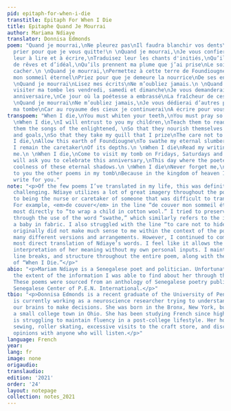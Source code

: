 ```yaml
---
pid: epitaph-for-when-i-die
transtitle: Epitaph For When I Die
title: Epitaphe Quand Je Mourrai
author: Mariama Ndiaye
translator: Donnisa Edmonds
poem: "Quand je mourrai,\nNe pleurez pas\nIl faudra blanchir vos dents\nIl faudra
  prier pour que je vous quitte!\n \nQuand je mourrai,\nJe vous confierai mes enfants,\nApprenez
  leur à lire et à écrire,\nTraduisez leur les chants d'initiés,\nQu’ils se nourrissent
  de rêves et d’idéal,\nQu’ils prennent ma plume que j’ai prise\nLe soin de ne pas
  cacher.\n \nQuand je mourrai,\nPermettez à cette terre de Foundiougne\nDe couver
  mon sommeil éternel\nPriez pour que je demeure la nourrice\nDe ses entrailles.\n
  \nQuand je mourrai\nLisez mes écrits\nNe m’oubliez jamais.\n \nQuand je mourrai,\nVenez
  visiter ma tombe les vendredi, samedi et dimanche\nJe vous demanderai de fêter cet
  anniversaire,\nCe jour où la poétesse a embrassé\nLa fraîcheur de ces ombres éternelles.\n
  \nQuand je mourrai\nNe m’oubliez jamais,\nJe vous dédierai d’autres poèmes dans
  ma tombe\nCar au royaume des cieux je continuerai\nA écrire pour vous."
transpoem: "When I die,\nYou must whiten your teeth,\nYou must pray so that I leave!\n
  \nWhen I die,\nI will entrust to you my children,\nTeach them to read and write,\nShow
  them the songs of the enlightened, \nSo that they nourish themselves with dream
  and goals,\nSo that they take my quill that I prize\nThe care not to hide.\n \nWhen
  I die,\nAllow this earth of Foundiougne\nTo swathe my eternal slumber\nPray so that
  I remain the caretaker\nOf its depths.\n \nWhen I die\nRead my writings\nNever forget
  me.\n \nWhen I die,\nCome to visit my tomb on Fridays, Saturdays and Sundays\nI
  will ask you to celebrate this anniversary,\nThis day where the poetess embraced\nThe
  coolness of these eternal shadows.\n \nWhen I die\nNever forget me,\nI will dedicate
  to you the other poems in my tomb\nBecause in the kingdom of heaven I will continue\nTo
  write for you."
note: "<p>Of the few poems I’ve translated in my life, this was definitely the most
  challenging. Ndiaye utilizes a lot of great imagery throughout the poem related
  to being the nurse or caretaker of someone that was difficult to translate directly.
  For example, <em>de couver</em> in the line “de couver mon sommeil éternel” translates
  most directly to “to wrap a child in cotton wool.” I tried to preserve this notion
  through the use of the word “swathe,” which similarly refers to the idea of wrapping
  a baby in fabric. I also struggled with the line “to care not to hide.” This translation
  originally did not make much sense to me within the context of the poem, so I tried
  many different versions and arrangements. However, I continued to come back to this
  most direct translation of Ndiaye’s words. I feel like it allows the most room for
  interpretation of her meaning without my own personal inputs. I maintain her punctuation,
  line breaks, and structure throughout the entire poem, along with the repetition
  of “When I Die.”</p>"
abio: "<p>Mariam Ndiaye is a Senegalese poet and politician. Unfortunately, this was
  the extent of the information I was able to find about her through the Internet.
  These poems were sourced from an anthology of Senegalese poetry published by the
  Senegalese Center of P.E.N. International.</p>"
tbio: "<p>Donnisa Edmonds is a recent graduate of the University of Pennsylvania who
  is currently working as a neuroscience researcher trying to understand how we use
  our brains to make decisions. She was born in the Bronx, New York, but grew up in
  a small college town in Ohio. She has been studying French since high school and
  is struggling to maintain fluency in a post-college lifestyle. Her hobbies include
  sewing, roller skating, excessive visits to the craft store, and discussing music
  opinions with anyone who will listen.</p>"
language: French
year: 
lang: fr
image: none
origaudio: 
translaudio: 
edition: '2021'
order: '24'
layout: notepage
collection: notes_2021
---
```

